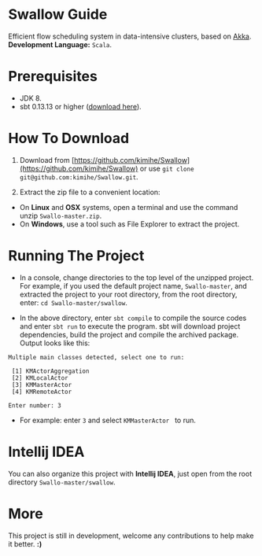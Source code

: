 # Swallow Guide
Efficient flow scheduling system in data-intensive clusters, based on [Akka](http://akka.io/).  
**Development Language:** `Scala`.  

# Prerequisites
* JDK 8.
* sbt 0.13.13 or higher ([download here](http://www.scala-sbt.org/download.html)).

# How To Download
1. Download from [https://github.com/kimihe/Swallow](https://github.com/kimihe/Swallow) or use `git clone git@github.com:kimihe/Swallow.git`.

2. Extract the zip file to a convenient location:

* On **Linux** and **OSX** systems, open a terminal and use the command unzip `Swallo-master.zip`. 
* On **Windows**, use a tool such as File Explorer to extract the project.

# Running The Project
* In a console, change directories to the top level of the unzipped project. For example, if you used the default project name, `Swallo-master`, and extracted the project to your root directory, from the root directory, enter: `cd Swallo-master/swallow`.

* In the above directory, enter `sbt compile` to compile the source codes and enter `sbt run` to execute the program. sbt will download project dependencies, build the project and compile the archived package. Output looks like this: 

```
Multiple main classes detected, select one to run:

 [1] KMActorAggregation
 [2] KMLocalActor
 [3] KMMasterActor
 [4] KMRemoteActor

Enter number: 3
```
* For example: enter `3` and select `KMMasterActor ` to run.

# Intellij IDEA
You can also organize this project with **Intellij IDEA**, just open from the root directory `Swallo-master/swallow`.

# More
This project is still in development, welcome any contributions to help make it better.  **:)**
